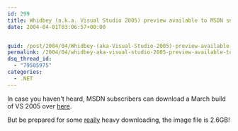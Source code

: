 ```yaml
---
id: 299
title: Whidbey (a.k.a. Visual Studio 2005) preview available to MSDN subscribers
date: 2004-04-01T03:06:57+00:00


guid: /post/2004/04/Whidbey-(aka-Visual-Studio-2005)-preview-available-to-MSDN-subscribers.aspx
permalink: /2004/04/whidbey-aka-visual-studio-2005-preview-available-to-msdn-subscribers/
dsq_thread_id:
  - "79505975"
categories:
  - .NET
---
```

<body xmlns="http://www.w3.org/1999/xhtml">
    <div class="Section1">
        <p>
            In case you haven't heard, MSDN subscribers can download a March build of VS 2005
            over <a href="http://msdn.microsoft.com/subscriptions/downloads/default.aspx">here</a>.
        </p>
        <p>
            But be prepared for some <u>really</u> heavy downloading, the image file is 2.6GB!
        </p>
    </div>
</body>